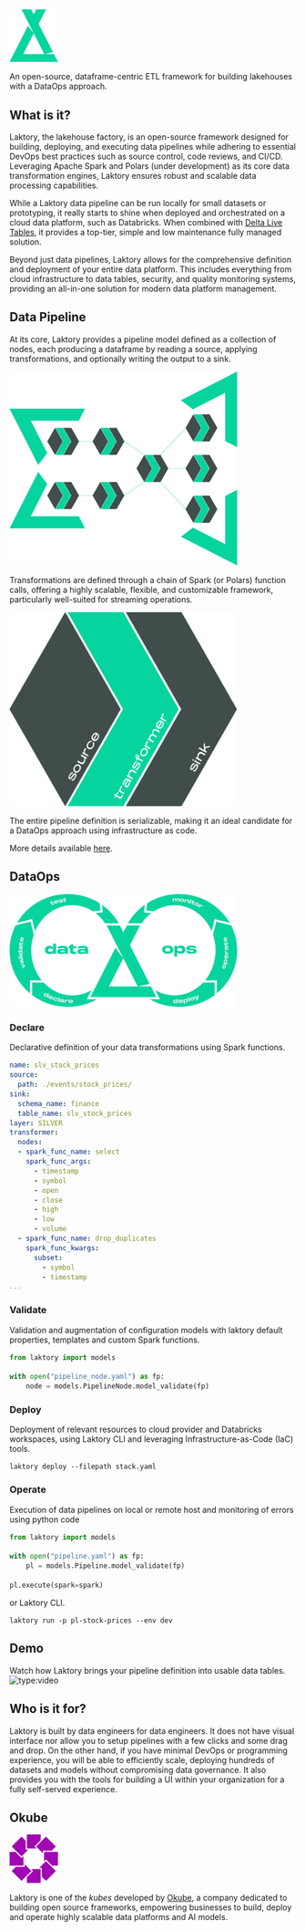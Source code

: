 <img src="images/logo_sg.png" alt="laktory logo" width="85"/>

An open-source, dataframe-centric ETL framework for building lakehouses with a
DataOps approach.

## What is it?
Laktory, the lakehouse factory, is an open-source framework designed for 
building, deploying, and executing data pipelines while adhering to essential
DevOps best practices such as source control, code reviews, and CI/CD. 
Leveraging Apache Spark and Polars (under development) as its core data
transformation engines, Laktory ensures robust and scalable data processing
capabilities.

While a Laktory data pipeline can be run locally for small datasets or 
prototyping, it really starts to shine when deployed and orchestrated on a 
cloud data platform, such as Databricks. When combined with [Delta Live Tables](https://www.databricks.com/product/delta-live-tables),
it provides a top-tier, simple and low maintenance fully managed solution.  

Beyond just data pipelines, Laktory allows for the comprehensive definition
and deployment of your entire data platform. This includes everything from 
cloud infrastructure to data tables, security, and quality monitoring systems,
providing an all-in-one solution for modern data platform management.

## Data Pipeline
At its core, Laktory provides a pipeline model defined as a collection of 
nodes, each producing a dataframe by reading a source, applying
transformations, and optionally writing the output to a sink.

<img src="images/pipeline_concept.png" alt="what is laktory" width="400"/>

Transformations are defined through a chain of Spark (or Polars) function
calls, offering a highly scalable, flexible, and customizable framework,
particularly well-suited for streaming operations.

<img src="images/pl_node_concept.png" alt="what is laktory" width="400"/>

The entire pipeline definition is serializable, making it an ideal candidate
for a DataOps approach using infrastructure as code.

More details available [here](concepts/pipeline.md).

## DataOps
<img src="images/laktory_dataops.png" alt="what is laktory" width="400"/>

### Declare
Declarative definition of your data transformations using Spark functions.
```yaml title="pipeline_node.yaml"
name: slv_stock_prices
source:
  path: ./events/stock_prices/
sink:
  schema_name: finance
  table_name: slv_stock_prices
layer: SILVER
transformer:
  nodes:
  - spark_func_name: select
    spark_func_args:
      - timestamp
      - symbol
      - open
      - close
      - high
      - low
      - volume
  - spark_func_name: drop_duplicates
    spark_func_kwargs:
      subset:
        - symbol
        - timestamp
...
```

### Validate
Validation and augmentation of configuration models with laktory default
properties, templates and custom Spark functions.
```py
from laktory import models

with open("pipeline_node.yaml") as fp:
    node = models.PipelineNode.model_validate(fp)
```

### Deploy
Deployment of relevant resources to cloud provider and Databricks workspaces,
using Laktory CLI and leveraging Infrastructure-as-Code (IaC) tools.

```commandline title="command line"
laktory deploy --filepath stack.yaml
```

### Operate
Execution of data pipelines on local or remote host and monitoring of errors
using python code
```py
from laktory import models

with open("pipeline.yaml") as fp:
    pl = models.Pipeline.model_validate(fp)

pl.execute(spark=spark)
```

or Laktory CLI.
```commandline title="command line"
laktory run -p pl-stock-prices --env dev
```

## Demo
Watch how Laktory brings your pipeline definition into usable data tables. 
![type:video](https://www.youtube.com/embed/dlaUQm5yUa4)

## Who is it for?
Laktory is built by data engineers for data engineers. 
It does not have visual interface nor allow you to setup pipelines with a few clicks and some drag and drop.
On the other hand, if you have minimal DevOps or programming experience, you will be able to efficiently scale, deploying hundreds of datasets and models without compromising data governance.
It also provides you with the tools for building a UI within your organization for a fully self-served experience.

## Okube
<img src="images/okube.png" alt="okube logo" width="85"/>

Laktory is one of the *kubes* developed by [Okube](https://www.okube.ai), a company dedicated to building open source frameworks, empowering businesses to build, deploy and operate highly scalable data platforms and AI models.